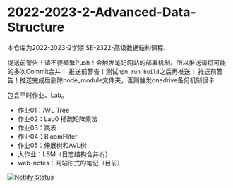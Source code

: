 # 2022-2023-2-Advanced-Data-Structure
本仓库为2022-2023-2学期 SE-2322-高级数据结构课程.

提送前警告！请不要频繁Push！会触发笔记网站的部署机制。所以推送请将可能的多次Commit合并！
推送前警告！测试`npm run build`之后再推送！
推送前警告！推送完成后删除node_module文件夹，否则触发onedrive备份机制很卡

包含平时作业、Lab。
- 作业01：AVL Tree
- 作业02：Lab0 稀疏矩阵乘法
- 作业03：跳表
- 作业04：BloomFliter
- 作业05：伸展树和AVL树
- 大作业：LSM（日志结构合并树）
- web-notes：网站形式的笔记（目前）

[![Netlify Status](https://api.netlify.com/api/v1/badges/cc8bbefd-3875-4513-9e48-d43e80af120b/deploy-status)](https://app.netlify.com/sites/advanced-data-structure/deploys)